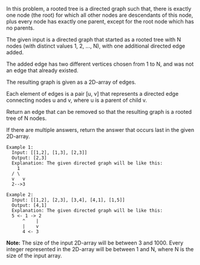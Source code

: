 In this problem, a rooted tree is a directed graph such that, there is exactly one node (the root) for which all other nodes are descendants of this node, plus every node has exactly one parent, except for the root node which has no parents.

The given input is a directed graph that started as a rooted tree with N nodes (with distinct values 1, 2, ..., N), with one additional directed edge added. 

The added edge has two different vertices chosen from 1 to N, and was not an edge that already existed.

The resulting graph is given as a 2D-array of edges. 

Each element of edges is a pair [u, v] that represents a directed edge connecting nodes u and v, where u is a parent of child v.

Return an edge that can be removed so that the resulting graph is a rooted tree of N nodes. 

If there are multiple answers, return the answer that occurs last in the given 2D-array.

```
Example 1:
  Input: [[1,2], [1,3], [2,3]]
  Output: [2,3]
  Explanation: The given directed graph will be like this:
    1
  / \
  v   v
  2-->3

Example 2:
  Input: [[1,2], [2,3], [3,4], [4,1], [1,5]]
  Output: [4,1]
  Explanation: The given directed graph will be like this:
  5 <- 1 -> 2
      ^    |
      |    v
      4 <- 3
```

**Note:**
  The size of the input 2D-array will be between 3 and 1000.
  Every integer represented in the 2D-array will be between 1 and N, where N is the size of the input array.